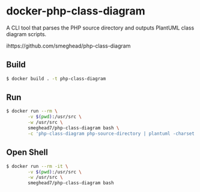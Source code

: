# docker-php-class-diagram

A CLI tool that parses the PHP source directory and outputs PlantUML class diagram scripts.

ihttps://github.com/smeghead/php-class-diagram

## Build

```bash
$ docker build . -t php-class-diagram
```

## Run

```bash
$ docker run --rm \
        -v $(pwd):/usr/src \
        -w /usr/src \
        smeghead7/php-class-diagram bash \
        -c 'php-class-diagram php-source-directory | plantuml -charset utf-8 -pipe -tpng > class-diagram.png'
```

## Open Shell

```bash
$ docker run --rm -it \
        -v $(pwd):/usr/src \
        -w /usr/src \
        smeghead7/php-class-diagram bash
```

